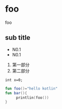 # foo
foo

## sub title

* N0.1
* N0.1

1. 第一部分
2. 第二部分

`int x=0;`

``` kotlin
fun foo()="hello kotlin"
fun bar(){
     printlin(foo())
}
```
